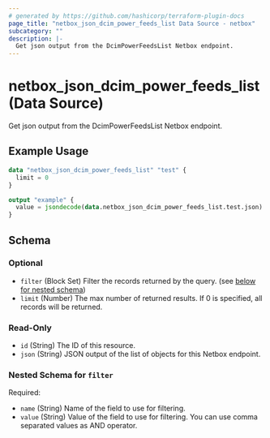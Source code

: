 ```yaml
---
# generated by https://github.com/hashicorp/terraform-plugin-docs
page_title: "netbox_json_dcim_power_feeds_list Data Source - netbox"
subcategory: ""
description: |-
  Get json output from the DcimPowerFeedsList Netbox endpoint.
---
```


# netbox_json_dcim_power_feeds_list (Data Source)

Get json output from the DcimPowerFeedsList Netbox endpoint.

## Example Usage

```terraform
data "netbox_json_dcim_power_feeds_list" "test" {
  limit = 0
}

output "example" {
  value = jsondecode(data.netbox_json_dcim_power_feeds_list.test.json)
}
```

<!-- schema generated by tfplugindocs -->
## Schema

### Optional

- `filter` (Block Set) Filter the records returned by the query. (see [below for nested schema](#nestedblock--filter))
- `limit` (Number) The max number of returned results. If 0 is specified, all records will be returned.

### Read-Only

- `id` (String) The ID of this resource.
- `json` (String) JSON output of the list of objects for this Netbox endpoint.

<a id="nestedblock--filter"></a>
### Nested Schema for `filter`

Required:

- `name` (String) Name of the field to use for filtering.
- `value` (String) Value of the field to use for filtering. You can use comma separated values as AND operator.
